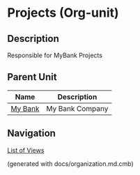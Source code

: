 # Projects (Org-unit)
## Description
Responsible for MyBank Projects


## Parent Unit
| Name | Description |
|---|---|
| [My Bank](../../mybank/organization/my-bank-organization.md) | My Bank Company |


## Navigation
[List of Views](../../views.md)

(generated with docs/organization.md.cmb)
